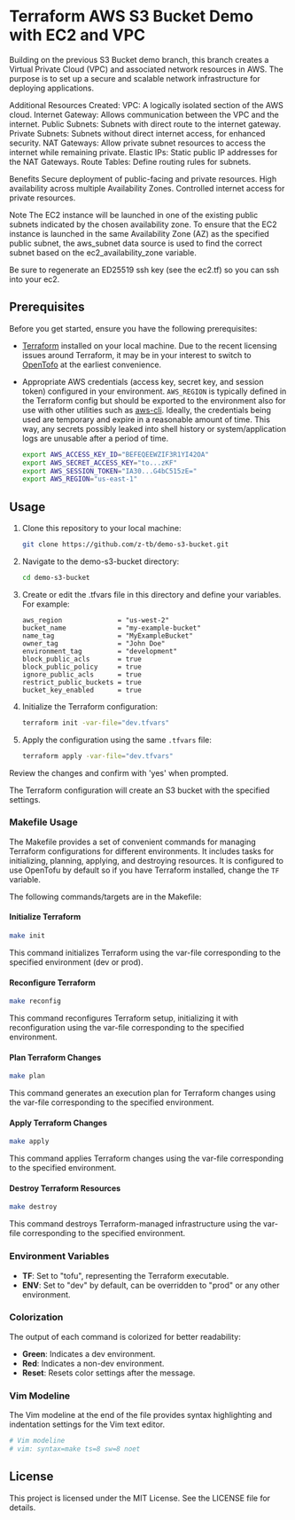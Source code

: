 # Terraform AWS S3 Bucket Demo with EC2 and VPC

Building on the previous S3 Bucket demo branch, this branch creates a Virtual Private Cloud (VPC) and associated network 
resources in AWS. The purpose is to set up a secure and scalable network infrastructure for deploying applications.

Additional Resources Created:
    VPC: A logically isolated section of the AWS cloud.
    Internet Gateway: Allows communication between the VPC and the internet.
    Public Subnets: Subnets with direct route to the internet gateway.
    Private Subnets: Subnets without direct internet access, for enhanced security.
    NAT Gateways: Allow private subnet resources to access the internet while remaining private.
    Elastic IPs: Static public IP addresses for the NAT Gateways.
    Route Tables: Define routing rules for subnets.

Benefits
    Secure deployment of public-facing and private resources.
    High availability across multiple Availability Zones.
    Controlled internet access for private resources.


Note
The EC2 instance will be launched in one of the existing public subnets indicated by the chosen availability zone. To ensure that the EC2 instance is launched in the same Availability Zone (AZ) as the specified public subnet, the aws_subnet data source is used to find the correct subnet based on the ec2_availability_zone variable.

Be sure to regenerate an ED25519 ssh key (see the ec2.tf) so you can ssh into your ec2.
## Prerequisites

Before you get started, ensure you have the following prerequisites:

- [Terraform](https://www.terraform.io/) installed on your local machine. Due to the recent licensing issues around Terraform, it may be in your interest to switch to [OpenTofo](https://opentofu.org/) at the earliest convenience.
  
- Appropriate AWS credentials (access key, secret key, and session token) configured in your environment. `AWS_REGION` is typically defined in the Terraform config but should be exported to the environment also for use with other utilities such as [aws-cli](https://aws.amazon.com/cli/). Ideally, the credentials being used are temporary and expire in a reasonable amount of time. This way, any secrets possibly leaked into shell history or system/application logs are unusable after a period of time.
  ```bash
  export AWS_ACCESS_KEY_ID="BEFEQEEWZIF3R1YI42OA"
  export AWS_SECRET_ACCESS_KEY="to...zKF"
  export AWS_SESSION_TOKEN="IA30...G4bC515zE="
  export AWS_REGION="us-east-1"
  ```

## Usage

1. Clone this repository to your local machine:
   ```bash
   git clone https://github.com/z-tb/demo-s3-bucket.git
   ```

2. Navigate to the demo-s3-bucket directory:
   ```bash
   cd demo-s3-bucket
   ```

3. Create or edit the .tfvars file in this directory and define your variables. For example:
   ```hcl
   aws_region              = "us-west-2"
   bucket_name             = "my-example-bucket"
   name_tag                = "MyExampleBucket"
   owner_tag               = "John Doe"
   environment_tag         = "development"
   block_public_acls       = true
   block_public_policy     = true
   ignore_public_acls      = true
   restrict_public_buckets = true
   bucket_key_enabled      = true
   ```

4. Initialize the Terraform configuration:
   ```bash
   terraform init -var-file="dev.tfvars"
   ```

5. Apply the configuration using the same `.tfvars` file:
   ```bash
   terraform apply -var-file="dev.tfvars"
   ```

Review the changes and confirm with 'yes' when prompted.

The Terraform configuration will create an S3 bucket with the specified settings.

### Makefile Usage

The Makefile provides a set of convenient commands for managing Terraform configurations for different environments. It includes tasks for initializing, planning, applying, and destroying resources. It is configured to use OpenTofu by default so if you have Terraform installed, change the `TF` variable.

The following commands/targets are in the Makefile:

#### Initialize Terraform

```bash
make init
```

This command initializes Terraform using the var-file corresponding to the specified environment (dev or prod).

#### Reconfigure Terraform

```bash
make reconfig
```

This command reconfigures Terraform setup, initializing it with reconfiguration using the var-file corresponding to the specified environment.

#### Plan Terraform Changes

```bash
make plan
```

This command generates an execution plan for Terraform changes using the var-file corresponding to the specified environment.

#### Apply Terraform Changes

```bash
make apply
```

This command applies Terraform changes using the var-file corresponding to the specified environment.

#### Destroy Terraform Resources

```bash
make destroy
```

This command destroys Terraform-managed infrastructure using the var-file corresponding to the specified environment.

### Environment Variables

- **TF**: Set to "tofu", representing the Terraform executable.
- **ENV**: Set to "dev" by default, can be overridden to "prod" or any other environment.

### Colorization

The output of each command is colorized for better readability:
- **Green**: Indicates a dev environment.
- **Red**: Indicates a non-dev environment.
- **Reset**: Resets color settings after the message.

### Vim Modeline

The Vim modeline at the end of the file provides syntax highlighting and indentation settings for the Vim text editor.

```bash
# Vim modeline
# vim: syntax=make ts=8 sw=8 noet
```

## License

This project is licensed under the MIT License. See the LICENSE file for details.
